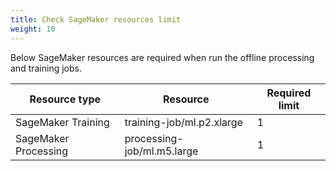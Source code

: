 ```yaml
---
title: Check SageMaker resources limit
weight: 10
---
```


Below SageMaker resources are required when run the offline processing and training jobs.

|Resource type |Resource | 	Required limit |
|--- | --- | --- |
|SageMaker Training |training-job/ml.p2.xlarge |1|
|SageMaker Processing |processing-job/ml.m5.large |1|

